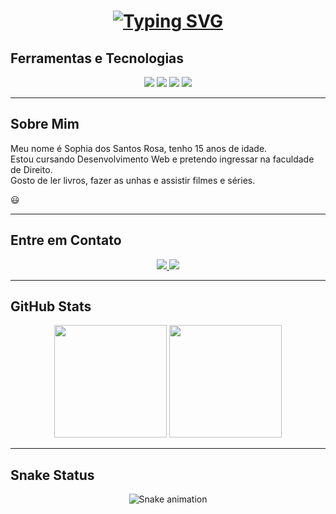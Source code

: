 <h1 align="center">
  <a href="https://git.io/typing-svg">
    <img src="https://readme-typing-svg.herokuapp.com?font=Fira+Code&pause=1000&random=false&width=435&lines=Ea%C3%AD+blz%3F+Sou+a+Sophia+dos+Santos+Rosa+.+.+." alt="Typing SVG" />
  </a>
</h1>

<h2> Ferramentas e Tecnologias </h2>
<div align="center">

  <!-- Linguagens -->
  <img src="https://img.shields.io/badge/HTML5-E34F26?style=for-the-badge&logo=html5&logoColor=white" />
  <img src="https://img.shields.io/badge/CSS3-1572B6?style=for-the-badge&logo=css3&logoColor=white" />
  <img src="https://img.shields.io/badge/JavaScript-F7DF1E?style=for-the-badge&logo=javascript&logoColor=black" />

  <!-- Ferramentas -->
  <img src="https://img.shields.io/badge/GitHub-181717?style=for-the-badge&logo=github&logoColor=white" />
</div>

---

<h2> Sobre Mim </h2>

<p>Meu nome é Sophia dos Santos Rosa, tenho 15 anos de idade.<br>
Estou cursando Desenvolvimento Web e pretendo ingressar na faculdade de Direito.<br>
Gosto de ler livros, fazer as unhas e assistir filmes e séries.</p>😃

---

<h2> Entre em Contato </h2>
<div align="center">

  <a href="https://www.instagram.com/sophh.rosa" target="_blank">
    <img src="https://img.shields.io/badge/-Instagram-E4405F?style=for-the-badge&logo=instagram&logoColor=white" />
  </a>
  <a href="mailto:seuemail@exemplo.com">
    <img src="https://img.shields.io/badge/Gmail-D14836?style=for-the-badge&logo=gmail&logoColor=white" />
  </a>

</div>

---

## GitHub Stats

<div align="center">
  <img height="180em" src="https://github-readme-stats.vercel.app/api?username=SEU_USERNAME_AQUI&show_icons=true&theme=dracula&include_all_commits=true&count_private=true" />
  <img height="180em" src="https://github-readme-stats.vercel.app/api/top-langs/?username=SEU_USERNAME_AQUI&layout=compact&langs_count=7&theme=dracula" />
</div>

---

## Snake Status

<div align="center">
  <img src="https://github.com/SEU_USERNAME_AQUI/SEU_USERNAME_AQUI/blob/main/snake-dark.svg" alt="Snake animation">
</div>
